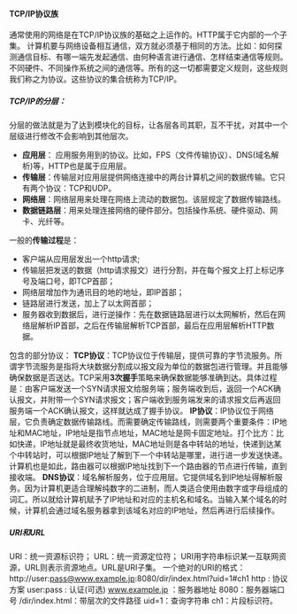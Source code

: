 #### TCP/IP协议族
通常使用的网络是在TCP/IP协议族的基础之上运作的。HTTP属于它内部的一个子集。
计算机要与网络设备相互通信，双方就必须基于相同的方法。比如：如何探测通信目标、有哪一端先发起通信、由何种语言进行通信、怎样结束通信等规则。不同硬件、不同操作系统之间的通信等。所有的这一切都需要定义规则，这些规则我们称之为协议。这些协议的集合统称为TCP/IP。

##### TCP/IP的分层：
分层的做法就是为了达到模块化的目标，让各层各司其职，互不干扰，对其中一个层级进行修改不会影响到其他层次。
* **应用层**： 应用服务用到的协议。比如，FPS（文件传输协议）、DNS(域名解析)等，HTTP也是属于应用层。
* **传输层**：传输层对应用层提供网络连接中的两台计算机之间的数据传输。它只有两个协议：TCP和UDP。
* **网络层**：网络层用来处理在网络上流动的数据包。该层规定了数据传输路线。
* **数据链路层**：用来处理连接网络的硬件部分。包括操作系统、硬件驱动、网卡、光纤等。

一般的**传输过程**是：
* 客户端从应用层发出一个http请求;
* 传输层把发送的数据（http请求报文）进行分割，并在每个报文上打上标记序号及端口号，即TCP首部；
* 网络层增加作为通讯目的地的地址，即IP首部；
* 链路层进行发送，加上了以太网首部；
* 服务器收到数据后，进行逆操作：先在数据链路层进行以太网解析，然后在网络层解析IP首部，之后在传输层解析TCP首部，最后在应用层解析HTTP数据。

包含的部分协议：
**TCP协议**：TCP协议位于传输层，提供可靠的字节流服务。所谓字节流服务是指将大块数据分割成以报文段为单位的数据包进行管理。并且能够确保数据是否送达。TCP采用**3次握手**策略来确保数据能够准确到达。具体过程是：由客户端发送一个SYN请求报文给服务端；服务端收到后，返回一个ACK确认报文，并附带一个SYN请求报文；客户端收到服务端发来的请求报文后再返回服务端一个ACK确认报文，这样就达成了握手协议。
**IP协议**：IP协议位于网络层，它负责确定数据传输路线。而需要确定传输路线，则需要两个重要条件：IP地址和MAC地址，IP地址是指节点地址，MAC地址是网卡固定地址。打个比方：比如快递，IP地址就是最终收货地址，MAC地址则是各中转站的地址，快递到达某个中转站时，可以根据IP地址了解到下一个中转站是哪里，进行进一步发送快递。计算机也是如此，路由器可以根据IP地址找到下一个路由器的节点进行传输，直到接收端。
**DNS协议**：域名解析服务，位于应用层。它提供域名到IP地址得解析服务。因为计算机更适合理解纯数字的二进制，而人类适合使用由数字或字母组成的词汇。所以就给计算机赋予了IP地址和对应的主机名和域名。当输入某个域名的时候，计算机会通过域名服务器拿到该域名对应的IP地址，然后再进行后续操作。

##### URI和URL
URI：统一资源标识符；
URL：统一资源定位符；
URI用字符串标识某一互联网资源，URL则表示资源地点。URL是URI子集。
一个绝对的URI的格式：
http://user:pass@www.example.jp:8080/dir/index.html?uid=1#ch1
http : 协议方案
user:pass : 认证(可选)
www.example.jp ：服务器地址
8080：服务器端口号
/dir/index.html：带层次的文件路径
uid=1：查询字符串
ch1：片段标识符。

